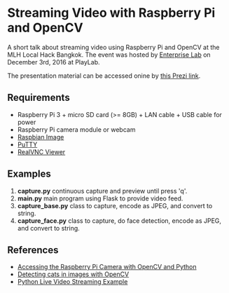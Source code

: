 # Streaming Video with Raspberry Pi and OpenCV
A short talk about streaming video using Raspberry Pi and OpenCV at the MLH Local Hack Bangkok. The event was hosted by [Enterprise Lab](http://www.enterpriselab.co/) on December 3rd, 2016 at PlayLab. 

The presentation material can be accessed onine by [this Prezi link](https://prezi.com/jptp8aabpo4q/rasberry-pi-with-camera/). 

## Requirements
* Raspberry Pi 3 + micro SD card (>= 8GB) + LAN cable + USB cable for power
* Raspberry Pi camera module or webcam
* [Raspbian Image](https://www.raspberrypi.org/downloads/)
* [PuTTY](http://www.putty.org/)
* [RealVNC Viewer](https://www.realvnc.com/download/viewer/)

## Examples
1. **capture.py** continuous capture and preview until press 'q'. 
2. **main.py** main program using Flask to provide video feed.
3. **capture_base.py** class to capture, encode as JPEG, and convert to string.
4. **capture_face.py** class to capture, do face detection, encode as JPEG, and convert to string.

## References
* [Accessing the Raspberry Pi Camera with OpenCV and Python](http://www.pyimagesearch.com/2015/03/30/accessing-the-raspberry-pi-camera-with-opencv-and-python/)
* [Detecting cats in images with OpenCV](http://www.pyimagesearch.com/2016/06/20/detecting-cats-in-images-with-opencv/)
* [Python Live Video Streaming Example](http://www.chioka.in/python-live-video-streaming-example/)
 